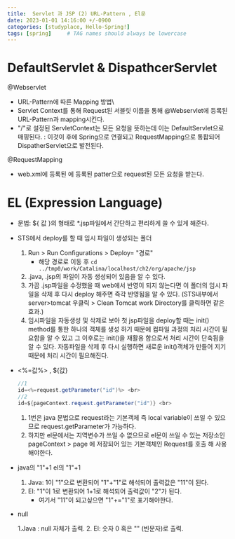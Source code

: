 ```yaml
---
title:  Servlet 과 JSP (2) URL-Pattern , El문
date: 2023-01-01 14:16:00 +/-0900
categories: [studyplace, Hello-Spring!]
tags: [spring]     # TAG names should always be lowercase
---
```


# DefaultServlet & DispathcerServlet
@Webservlet
- URL-Pattern에 따른 Mapping 방법\
- Servlet Context를 통해 Request된 서블릿 이름을 통해 @Webservlet에 등록된 URL-Pattern과 mapping시킨다.
- "/"로 설정된 ServletContext는 모든 요청을 뜻하는데 이는 DefaultServlet으로 매핑된다.
    : 이것이 후에 Spring으로 연결되고 RequestMapping으로 통홥되어 DispatherServlet으로 발전된다.

 @RequestMapping
- web.xml에 등록된 <app-servlet>에 등록된 patter으로 request된 모든 요청을 받는다.

# EL (Expression Language)

- 문법: ${ 값 }의 형태로 *.jsp파일에서 간단하고 편리하게 쓸 수 있게 해준다.
- STS에서 deploy를 할 때 임시 파일이 생성되는 폴더
    1. Run > Run Configurations > Deploy= "경로"
        - 해당 경로로 이동 후 `cd ../tmp0/work/Catalina/localhost/ch2/org/apache/jsp`
    2. .java, .jsp의 파일이 자동 생성되어 있음을 알 수 있다.
    3. 가끔 .jsp파일을 수정했을 때 web에서 반영이 되지 않는다면 이 폴더의 임시 파일을 삭제 후 다시 deploy 해주면 즉각 반영됨을 알 수 있다. (STS내부에서 server>tomcat 우클릭 > Clean Tomcat work Directory를 클릭하면 같은 효과.)
    4. 임시파일을 자동생성 및 삭제로 보아 첫 jsp파일을 deploy할 때는 init() method를 통한 하나의 객체를 생성 하기 때문에 컴파일 과정의 처리 시간이 필요함을 알 수 있고 그 이후로는  init()을 재활용 함으로서 처리 시간이 단축됨을 알 수 있다. 자동파일을 삭제 후 다시 실행하면 새로운 init()객체가 만들어 지기 때문에 처리 시간이 필요해진다.

- <%=값%> , ${값}

    ```java
    //1
    id=<%=request.getParameter("id")%> <br>
    //2
    id=${pageContext.request.getParameter("id")} <br>
    ```

    1. 1번은 java 문법으로 request라는 기본객체 즉 local variable이 쓰일 수 있으므로 request.getParameter가 가능하다.
    2. 하지만 el문에서는 지역변수가 쓰일 수 없으므로 el문이 쓰일 수 있는 저장소인 pageContext > page 에 저장되어 있는 기본객체인 Request를 호출 해 사용 해야한다.

- java의 "1"+1 el의 "1"+1

    1. Java: 1이 "1"으로 변환되어 "1"+"1"로 해석되어 출력값은 "11"이 된다.
    2. El: "1"이 1로 변환되어 1+1로 해석되어 출력값이 "2"가 된다.
        - 여기서 "11"이 되고싶으면 "1"+="1"로 표기해야한다.

- null

    1.Java : null 자체가 출력.
    2. El: 숫자 0 혹은 "" (빈문자)로 출력.